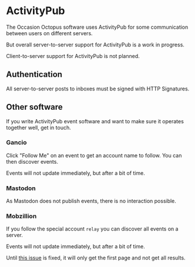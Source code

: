 # ActivityPub

The Occasion Octopus software uses ActivityPub for some communication between users on different servers.

But overall server-to-server support for ActivityPub is a work in progress.

Client-to-server support for ActivityPub is not planned.

## Authentication

All server-to-server posts to inboxes must be signed with HTTP Signatures.

## Other software

If you write ActivityPub event software and want to make sure it operates together well, get in touch.

### Gancio

Click "Follow Me" on an event to get an account name to follow. You can then discover events.

Events will not update immediately, but after a bit of time.

### Mastodon

As Mastodon does not publish events, there is no interaction possible.

### Mobzillion

If you follow the special account `relay` you can discover all events on a server.

Events will not update immediately, but after a bit of time.

Until [this issue](https://framagit.org/framasoft/mobilizon/-/issues/546) is fixed, it will only get the first page and not get all results.
